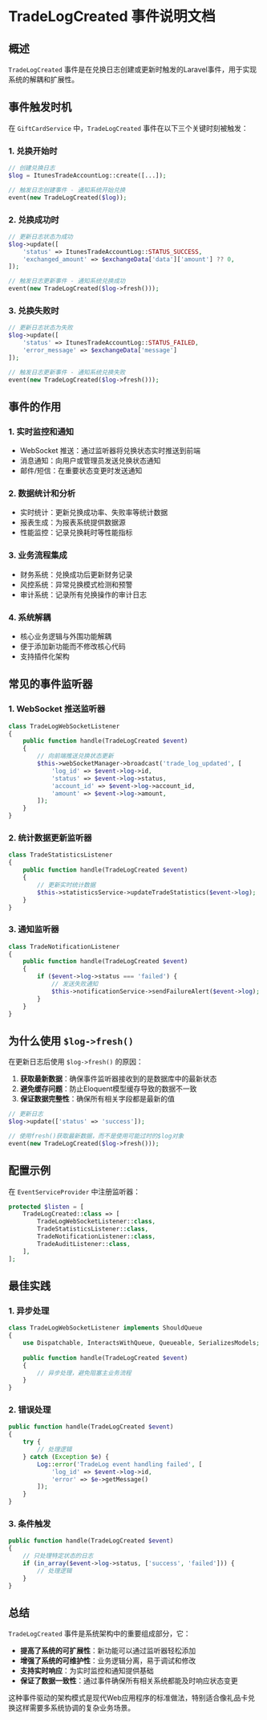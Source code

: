 # TradeLogCreated 事件说明文档

## 概述

`TradeLogCreated` 事件是在兑换日志创建或更新时触发的Laravel事件，用于实现系统的解耦和扩展性。

## 事件触发时机

在 `GiftCardService` 中，`TradeLogCreated` 事件在以下三个关键时刻被触发：

### 1. 兑换开始时
```php
// 创建兑换日志
$log = ItunesTradeAccountLog::create([...]);

// 触发日志创建事件 - 通知系统开始兑换
event(new TradeLogCreated($log));
```

### 2. 兑换成功时
```php
// 更新日志状态为成功
$log->update([
    'status' => ItunesTradeAccountLog::STATUS_SUCCESS,
    'exchanged_amount' => $exchangeData['data']['amount'] ?? 0,
]);

// 触发日志更新事件 - 通知系统兑换成功
event(new TradeLogCreated($log->fresh()));
```

### 3. 兑换失败时
```php
// 更新日志状态为失败
$log->update([
    'status' => ItunesTradeAccountLog::STATUS_FAILED,
    'error_message' => $exchangeData['message']
]);

// 触发日志更新事件 - 通知系统兑换失败
event(new TradeLogCreated($log->fresh()));
```

## 事件的作用

### 1. **实时监控和通知**
- WebSocket 推送：通过监听器将兑换状态实时推送到前端
- 消息通知：向用户或管理员发送兑换状态通知
- 邮件/短信：在重要状态变更时发送通知

### 2. **数据统计和分析**
- 实时统计：更新兑换成功率、失败率等统计数据
- 报表生成：为报表系统提供数据源
- 性能监控：记录兑换耗时等性能指标

### 3. **业务流程集成**
- 财务系统：兑换成功后更新财务记录
- 风控系统：异常兑换模式检测和预警
- 审计系统：记录所有兑换操作的审计日志

### 4. **系统解耦**
- 核心业务逻辑与外围功能解耦
- 便于添加新功能而不修改核心代码
- 支持插件化架构

## 常见的事件监听器

### 1. WebSocket 推送监听器
```php
class TradeLogWebSocketListener
{
    public function handle(TradeLogCreated $event)
    {
        // 向前端推送兑换状态更新
        $this->webSocketManager->broadcast('trade_log_updated', [
            'log_id' => $event->log->id,
            'status' => $event->log->status,
            'account_id' => $event->log->account_id,
            'amount' => $event->log->amount,
        ]);
    }
}
```

### 2. 统计数据更新监听器
```php
class TradeStatisticsListener
{
    public function handle(TradeLogCreated $event)
    {
        // 更新实时统计数据
        $this->statisticsService->updateTradeStatistics($event->log);
    }
}
```

### 3. 通知监听器
```php
class TradeNotificationListener
{
    public function handle(TradeLogCreated $event)
    {
        if ($event->log->status === 'failed') {
            // 发送失败通知
            $this->notificationService->sendFailureAlert($event->log);
        }
    }
}
```

## 为什么使用 `$log->fresh()`

在更新日志后使用 `$log->fresh()` 的原因：

1. **获取最新数据**：确保事件监听器接收到的是数据库中的最新状态
2. **避免缓存问题**：防止Eloquent模型缓存导致的数据不一致
3. **保证数据完整性**：确保所有相关字段都是最新的值

```php
// 更新日志
$log->update(['status' => 'success']);

// 使用fresh()获取最新数据，而不是使用可能过时的$log对象
event(new TradeLogCreated($log->fresh()));
```

## 配置示例

在 `EventServiceProvider` 中注册监听器：

```php
protected $listen = [
    TradeLogCreated::class => [
        TradeLogWebSocketListener::class,
        TradeStatisticsListener::class,
        TradeNotificationListener::class,
        TradeAuditListener::class,
    ],
];
```

## 最佳实践

### 1. **异步处理**
```php
class TradeLogWebSocketListener implements ShouldQueue
{
    use Dispatchable, InteractsWithQueue, Queueable, SerializesModels;
    
    public function handle(TradeLogCreated $event)
    {
        // 异步处理，避免阻塞主业务流程
    }
}
```

### 2. **错误处理**
```php
public function handle(TradeLogCreated $event)
{
    try {
        // 处理逻辑
    } catch (Exception $e) {
        Log::error('TradeLog event handling failed', [
            'log_id' => $event->log->id,
            'error' => $e->getMessage()
        ]);
    }
}
```

### 3. **条件触发**
```php
public function handle(TradeLogCreated $event)
{
    // 只处理特定状态的日志
    if (in_array($event->log->status, ['success', 'failed'])) {
        // 处理逻辑
    }
}
```

## 总结

`TradeLogCreated` 事件是系统架构中的重要组成部分，它：

- **提高了系统的可扩展性**：新功能可以通过监听器轻松添加
- **增强了系统的可维护性**：业务逻辑分离，易于调试和修改
- **支持实时响应**：为实时监控和通知提供基础
- **保证了数据一致性**：通过事件确保所有相关系统都能及时响应状态变更

这种事件驱动的架构模式是现代Web应用程序的标准做法，特别适合像礼品卡兑换这样需要多系统协调的复杂业务场景。 